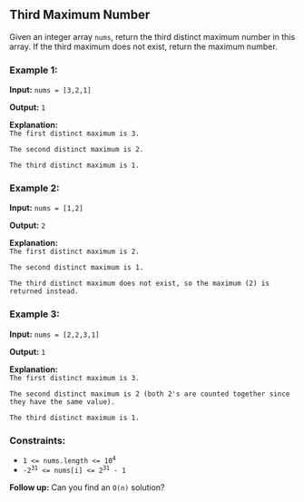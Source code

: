 <h2>Third Maximum Number</h2>


<p>Given an integer array <code>nums</code>, return the third distinct maximum number in this array. If the third maximum does not exist, return the maximum number.</p>


<h3>Example 1:</h3>
<p><b>Input:</b> <code>nums = [3,2,1]</code></p>
<p><b>Output:</b> <code>1</code></p>
<p><b>Explanation:</b><code>
The first distinct maximum is 3.<br>
The second distinct maximum is 2.<br>
The third distinct maximum is 1.</code></p>

<h3>Example 2:</h3>
<p><b>Input:</b> <code>nums = [1,2]</code></p>
<p><b>Output:</b> <code>2</code></p>
<p><b>Explanation:</b><code>
The first distinct maximum is 2.<br>
The second distinct maximum is 1.<br>
The third distinct maximum does not exist, so the maximum (2) is returned instead.</code></p>

<h3>Example 3:</h3>
<p><b>Input:</b> <code>nums = [2,2,3,1]</code></p>
<p><b>Output:</b> <code>1</code></p>
<p><b>Explanation:</b><code>
The first distinct maximum is 3.<br>
The second distinct maximum is 2 (both 2's are counted together since they have the same value).<br>
The third distinct maximum is 1.</code></p>


<h3>Constraints:</h3>
<ul>
    <li><code>1 <= nums.length <= 10<sup>4</sup></code></li>
    <li><code>-2<sup>31</sup> <= nums[i] <= 2<sup>31</sup> - 1</code></li>
</ul>


<p><b>Follow up:</b> Can you find an <code>O(n)</code> solution?</p>